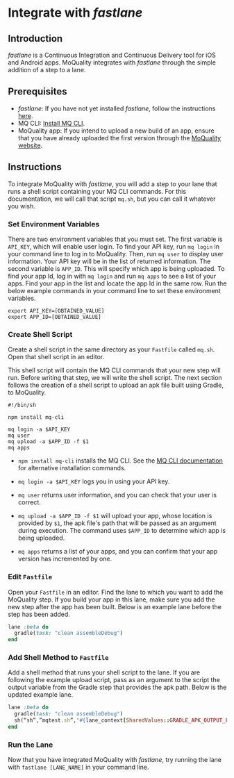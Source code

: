# Integrate with _fastlane_

## Introduction

_fastlane_ is a Continuous Integration and Continuous Delivery tool for iOS and Android apps. MoQuality integrates with _fastlane_ through the simple addition of a step to a lane.

## Prerequisites

* _fastlane_: If you have not yet installed _fastlane_, follow the instructions [here](https://docs.fastlane.tools/).
* MQ CLI: [Install MQ CLI](mq-cli.md#installation).
* MoQuality app: If you intend to upload a new build of an app, ensure that you have already uploaded the first version through the [MoQuality website](https://app.moquality.com/).

## Instructions

To integrate MoQuality with _fastlane_, you will add a step to your lane that runs a shell script containing your MQ CLI commands. For this documentation, we will call that script `mq.sh`, but you can call it whatever you wish.

### Set Environment Variables

There are two environment variables that you must set. The first variable is `API_KEY`, which will enable user login. To find your API key, run `mq login` in your command line to log in to MoQuality. Then, run `mq user` to display user information. Your API key will be in the list of returned information. The second variable is `APP_ID`. This will specify which app is being uploaded. To find your app Id, log in with `mq login` and run `mq apps` to see a list of your apps. Find your app in the list and locate the app Id in the same row. Run the below example commands in your command line to set these environment variables.

``` shell
export API_KEY=[OBTAINED_VALUE]
export APP_ID=[OBTAINED_VALUE]
```

### Create Shell Script

Create a shell script in the same directory as your `Fastfile` called `mq.sh`. Open that shell script in an editor.

This shell script will contain the MQ CLI commands that your new step will run. Before writing that step, we will write the shell script. The next section follows the creation of a shell script to upload an apk file built using Gradle, to MoQuality.

``` shell
#!/bin/sh

npm install mq-cli

mq login -a $API_KEY
mq user
mq upload -a $APP_ID -f $1
mq apps
```

* `npm install mq-cli` installs the MQ CLI. See the [MQ CLI documentation](mq-cli/#Installation) for alternative installation commands.

* `mq login -a $API_KEY` logs you in using your API key.

* `mq user` returns user information, and you can check that your user is correct.

* `mq upload -a $APP_ID -f $1` will upload your app, whose location is provided by `$1`, the apk file's path that will be passed as an argument during execution. The command uses `$APP_ID` to determine which app is being uploaded.

* `mq apps` returns a list of your apps, and you can confirm that your app version has incremented by one.

### Edit `Fastfile`

Open your `Fastfile` in an editor. Find the lane to which you want to add the MoQuality step. If you build your app in this lane, make sure you add the new step after the app has been built. Below is an example lane before the step has been added.

``` Ruby
lane :beta do
  gradle(task: "clean assembleDebug")
end
```

### Add Shell Method to `Fastfile`

Add a shell method that runs your shell script to the lane. If you are following the example upload script, pass as an argument to the script the output variable from the Gradle step that provides the apk path. Below is the updated example lane.

``` Ruby
lane :beta do
  gradle(task: "clean assembleDebug")
  sh(“sh”,”mqtest.sh”,"#{lane_context[SharedValues::GRADLE_APK_OUTPUT_PATH]}")
end
```

### Run the Lane

Now that you have integrated MoQuality with _fastlane_, try running the lane with `fastlane [LANE_NAME]` in your command line.
